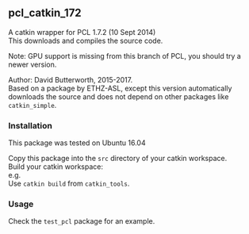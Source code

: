 ## pcl_catkin_172

A catkin wrapper for PCL 1.7.2 (10 Sept 2014)  
This downloads and compiles the source code.  

Note: GPU support is missing from this branch of PCL, you should try a newer version.  

Author: David Butterworth, 2015-2017.  
Based on a package by ETHZ-ASL, except this version automatically downloads the source and does not depend on other packages like `catkin_simple`.  

### Installation

This package was tested on Ubuntu 16.04  

Copy this package into the `src` directory of your catkin workspace.  
Build your catkin workspace:  
e.g.  
Use `catkin build` from `catkin_tools`.  

### Usage

Check the `test_pcl` package for an example.  
